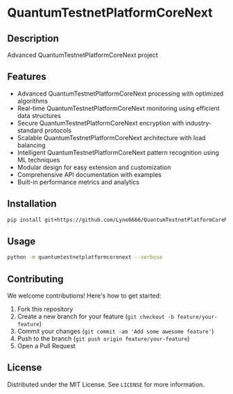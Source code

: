 # QuantumTestnetPlatformCoreNext

## Description

Advanced QuantumTestnetPlatformCoreNext project

## Features

- Advanced QuantumTestnetPlatformCoreNext processing with optimized algorithms
- Real-time QuantumTestnetPlatformCoreNext monitoring using efficient data structures
- Secure QuantumTestnetPlatformCoreNext encryption with industry-standard protocols
- Scalable QuantumTestnetPlatformCoreNext architecture with load balancing
- Intelligent QuantumTestnetPlatformCoreNext pattern recognition using ML techniques
- Modular design for easy extension and customization
- Comprehensive API documentation with examples
- Built-in performance metrics and analytics
## Installation

```bash
pip install git+https://github.com/Lyne6666/QuantumTestnetPlatformCoreNext.git
```

## Usage

```bash
python -m quantumtestnetplatformcorenext --verbose
```

## Contributing

We welcome contributions! Here's how to get started:

1. Fork this repository
2. Create a new branch for your feature (`git checkout -b feature/your-feature`)
3. Commit your changes (`git commit -am 'Add some awesome feature'`)
4. Push to the branch (`git push origin feature/your-feature`)
5. Open a Pull Request

## License

Distributed under the MIT License. See `LICENSE` for more information.
